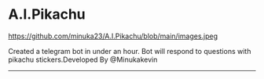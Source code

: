 # A.I.Pikachu

https://github.com/minuka23/A.I.Pikachu/blob/main/images.jpeg

Created a telegram bot in under an hour. Bot will respond to questions with pikachu stickers.Developed By @Minukakevin
__________________________
